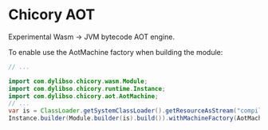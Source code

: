 # Chicory AOT

Experimental Wasm -> JVM bytecode AOT engine.

To enable use the AotMachine factory when building the module:

<!--
```java
//DEPS com.dylibso.chicory:wasm-corpus:999-SNAPSHOT
//DEPS com.dylibso.chicory:aot:999-SNAPSHOT
```
-->

```java
// ...

import com.dylibso.chicory.wasm.Module;
import com.dylibso.chicory.runtime.Instance;
import com.dylibso.chicory.aot.AotMachine;
// ...
var is = ClassLoader.getSystemClassLoader().getResourceAsStream("compiled/basic.c.wasm");
Instance.builder(Module.builder(is).build()).withMachineFactory(AotMachine::new).build();
```
